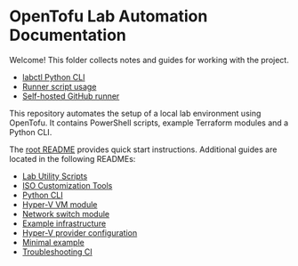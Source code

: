 
# OpenTofu Lab Automation Documentation

Welcome! This folder collects notes and guides for working with the project.

- [labctl Python CLI](python-cli.md)
- [Runner script usage](runner.md)
- [Self-hosted GitHub runner](self-hosted-runner.md)



This repository automates the setup of a local lab environment using OpenTofu. It contains PowerShell scripts, example Terraform modules and a Python CLI.

The [root README](../README.md) provides quick start instructions. Additional guides are located in the following READMEs:

- [Lab Utility Scripts](lab_utils.md)
- [ISO Customization Tools](iso_tools.md)
- [Python CLI](../py/README.md)
- [Hyper-V VM module](../modules/vm/README.md)
- [Network switch module](../modules/network_switch/README.md)
- [Example infrastructure](../examples/hyperv/README.md)
- [Hyper-V provider configuration](hyperv-provider.md)
- [Minimal example](../examples/minimal/README.md)
- [Troubleshooting CI](troubleshooting.md)


